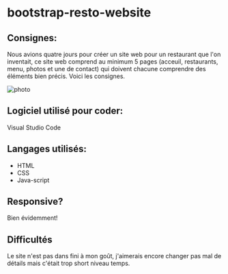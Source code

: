 # bootstrap-resto-website

## Consignes:
Nous avions quatre jours pour créer un site web pour un restaurant que l'on inventait, ce site web comprend au minimum 5 pages (acceuil, restaurants, menu, photos et une de contact) qui doivent chacune comprendre des éléments bien précis. Voici les consignes.

<img src="consignes.png" alt="photo"/>
 
## Logiciel utilisé pour coder:
Visual Studio Code

## Langages utilisés:
- HTML
- CSS 
- Java-script

## Responsive? 
Bien évidemment!

## Difficultés
Le site n'est pas dans fini à mon goût, j'aimerais encore changer pas mal de détails mais c'était trop short niveau temps.
